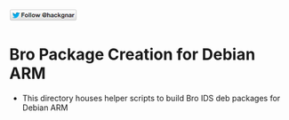 [![Follow Hackgnar](https://raw.githubusercontent.com/hackgnar/sewifi/master/img/twitter_hackgnar.png)](https://twitter.com/hackgnar)

# Bro Package Creation for Debian ARM
* This directory houses helper scripts to build Bro IDS deb packages for Debian ARM
